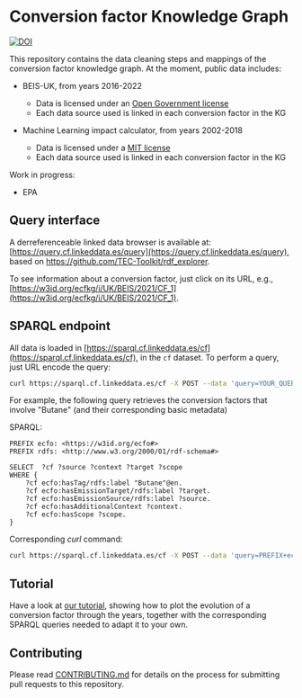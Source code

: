# Conversion factor Knowledge Graph
[![DOI](https://zenodo.org/badge/566371476.svg)](https://zenodo.org/badge/latestdoi/566371476)

This repository contains the data cleaning steps and mappings of the conversion factor knowledge graph. At the moment, public data includes:

- BEIS-UK, from years 2016-2022
    - Data is licensed under an [Open Government license](https://www.nationalarchives.gov.uk/doc/open-government-licence/version/3/)
    - Each data source used is linked in each conversion factor in the KG

- Machine Learning impact calculator, from years 2002-2018
    - Data is licensed under a [MIT license](https://github.com/mlco2/impact/blob/master/LICENSE)
    - Each data source used is linked in each conversion factor in the KG

Work in progress:

- EPA

## Query interface

A derreferenceable linked data browser is available at: [https://query.cf.linkeddata.es/query](https://query.cf.linkeddata.es/query), based on https://github.com/TEC-Toolkit/rdf_explorer.

To see information about a conversion factor, just click on its URL, e.g., [https://w3id.org/ecfkg/i/UK/BEIS/2021/CF_1](https://w3id.org/ecfkg/i/UK/BEIS/2021/CF_1). 


## SPARQL endpoint

All data is loaded in [https://sparql.cf.linkeddata.es/cf](https://sparql.cf.linkeddata.es/cf), in the `cf` dataset. To perform a query, just URL encode the query:

```sh
curl https://sparql.cf.linkeddata.es/cf -X POST --data 'query=YOUR_QUERY_URL_ENCODED' -H 'Accept: application/sparql-results+json,*/*;q=0.9'
```

For example, the following query retrieves the conversion factors that involve "Butane" (and their corresponding basic metadata)

SPARQL:

```sparql
PREFIX ecfo: <https://w3id.org/ecfo#>
PREFIX rdfs: <http://www.w3.org/2000/01/rdf-schema#>

SELECT  ?cf ?source ?context ?target ?scope
WHERE {
    ?cf ecfo:hasTag/rdfs:label "Butane"@en.
    ?cf ecfo:hasEmissionTarget/rdfs:label ?target.
    ?cf ecfo:hasEmissionSource/rdfs:label ?source.
    ?cf ecfo:hasAdditionalContext ?context.
    ?cf ecfo:hasScope ?scope.
}
```

Corresponding _curl_ command:

```sh
curl https://sparql.cf.linkeddata.es/cf -X POST --data 'query=PREFIX+ecfo%3A+%3Chttps%3A%2F%2Fw3id.org%2Fecfo%23%3E%0APREFIX+rdfs%3A+%3Chttp%3A%2F%2Fwww.w3.org%2F2000%2F01%2Frdf-schema%23%3E%0A%0Aselect++%3Fcf+%3Fsource+%3Fcontext+%3Ftarget+%3Fscope+where%7B%0A++++%3Fcf+ecfo%3AhasTag%2Frdfs%3Alabel+%22Butane%22%40en.%0A++++%3Fcf+ecfo%3AhasEmissionTarget%2Frdfs%3Alabel+%3Ftarget.%0A++++%3Fcf+ecfo%3AhasEmissionSource%2Frdfs%3Alabel+%3Fsource.%0A++++%3Fcf+ecfo%3AhasAdditionalContext+%3Fcontext.%0A++++%3Fcf+ecfo%3AhasScope+%3Fscope.%0A%7D' -H 'Accept: application/sparql-results+json,*/*;q=0.9'
```

## Tutorial

Have a look at [our tutorial](tutorial/Using_CFKG_Evolution_of_Conversion_Factors_through_the_years.ipynb), showing how to plot the evolution of a conversion factor through the years, together with the corresponding SPARQL queries needed to adapt it to your own.

## Contributing

Please read [CONTRIBUTING.md](CONTRIBUTING.md) for details on the process for submitting pull requests to this repository. 
